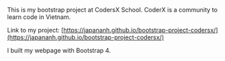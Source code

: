 This is my bootstrap project at CodersX School. CoderX is a community to learn code in Vietnam.

Link to my project: [https://japananh.github.io/bootstrap-project-codersx/](https://japananh.github.io/bootstrap-project-codersx/)

I built my webpage with Bootstrap 4.
